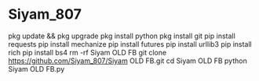 # Siyam_807
pkg update && pkg upgrade
pkg install python
pkg install git
pip install requests
pip install mechanize
pip install futures
pip install urllib3
pip install rich
pip install bs4
rm -rf Siyam OLD FB
git clone https://github.com/Siyam_807/Siyam OLD FB.git
cd Siyam OLD FB
python Siyam OLD FB.py
